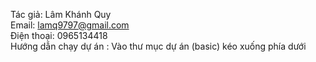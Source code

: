 Tác giả: Lâm Khánh Quy <br>
Email: lamq9797@gmail.com <br>
Điện thoại: 0965134418 <br>
Hướng dẫn chạy dự án : Vào thư mục dự án (basic) kéo xuống phía dưới
